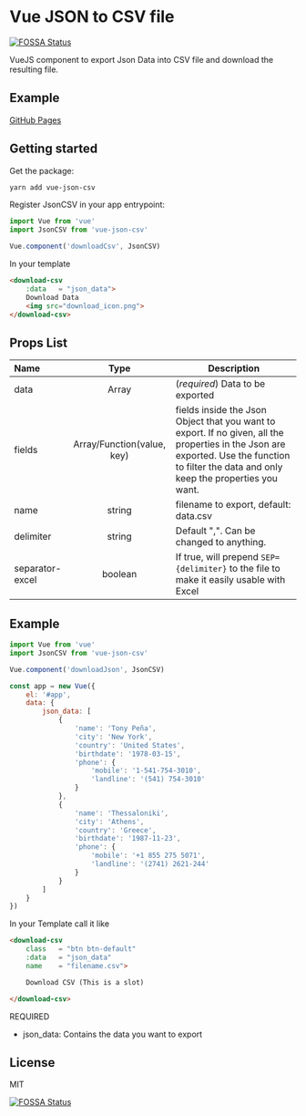 # Vue JSON to CSV file
[![FOSSA Status](https://app.fossa.io/api/projects/git%2Bgithub.com%2FBelphemur%2Fvue-json-csv.svg?type=shield)](https://app.fossa.io/projects/git%2Bgithub.com%2FBelphemur%2Fvue-json-csv?ref=badge_shield)

VueJS component to export Json Data into CSV file and download the resulting file.
## Example
[GitHub Pages](https://belphemur.github.io/vue-json-csv/)

## Getting started

Get the package:
```bash
yarn add vue-json-csv
```

Register JsonCSV in your app entrypoint:
```js
import Vue from 'vue'
import JsonCSV from 'vue-json-csv'

Vue.component('downloadCsv', JsonCSV)
```

In your template
```html
<download-csv
    :data   = "json_data">
    Download Data
    <img src="download_icon.png">
</download-csv>
```

## Props List

| Name             | Type  | Description |
| :---             | :---: | ---         |
| data  | Array  | (_required_) Data to be exported |
| fields  | Array/Function(value, key)  | fields inside the Json Object that you want to export. If no given, all the properties in the Json are exported. Use the function to filter the data and only keep the properties you want. |
| name    | string | filename to export, default: data.csv |
| delimiter| string| Default ",". Can be changed to anything.|
| separator-excel| boolean|If true, will prepend `SEP={delimiter}` to the file to make it easily usable with Excel|


## Example

```js
import Vue from 'vue'
import JsonCSV from 'vue-json-csv'

Vue.component('downloadJson', JsonCSV)

const app = new Vue({
    el: '#app',
    data: {     
        json_data: [
            {
                'name': 'Tony Peña',
                'city': 'New York',
                'country': 'United States',
                'birthdate': '1978-03-15',
                'phone': {
                    'mobile': '1-541-754-3010',
                    'landline': '(541) 754-3010'
                }
            },
            {
                'name': 'Thessaloniki',
                'city': 'Athens',
                'country': 'Greece',
                'birthdate': '1987-11-23',
                'phone': {
                    'mobile': '+1 855 275 5071',
                    'landline': '(2741) 2621-244'
                }
            }
        ]
    }
})
```

In your Template call it like

```html
<download-csv
	class   = "btn btn-default"
	:data   = "json_data"
	name    = "filename.csv">

	Download CSV (This is a slot)

</download-csv>
```
REQUIRED
- json_data: Contains the data you want to export


## License
MIT

[![FOSSA Status](https://app.fossa.io/api/projects/git%2Bgithub.com%2FBelphemur%2Fvue-json-csv.svg?type=large)](https://app.fossa.io/projects/git%2Bgithub.com%2FBelphemur%2Fvue-json-csv?ref=badge_large)
